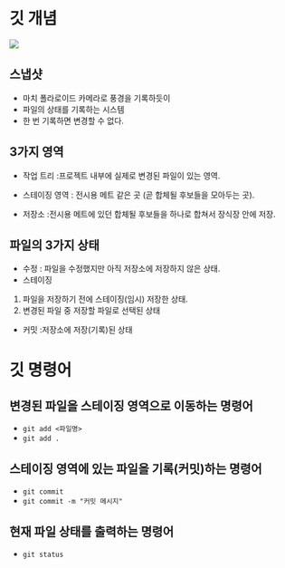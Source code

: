 # 깃 개념

![](https://encrypted-tbn0.gstatic.com/images?q=tbn:ANd9GcT2aRJR6dWUGsjhkUzKkGp-3787npBEJcJblg&s)


## 스냅샷
- 마치 폴라로이드 카메라로 풍경을 기록하듯이
- 파일의 상태를 기록하는 시스템
- 한 번 기록하면 변경할 수 없다.

## 3가지 영역
- 작업 트리 :프로젝트 내부에 실제로
            변경된 파일이 있는 영역.
- 스테이징 영역 : 전시용 메트 같은 곳
(곧 합체될 후보들을 모아두는 곳).

- 저장소 :전시용 메트에 있던 합체될 후보들을 하나로 합쳐서 장식장 안에 저장.

## 파일의 3가지 상태
- 수정 : 파일을 수정했지만 아직 저장소에 저장하지 않은 상태.
- 스테이징 
1. 파일을 저장하기 전에 스테이징(임시) 저장한 상태.
2. 변경된 파일 중 저장할 파일로 선택된 상태

- 커밋 :저장소에 저장(기록)된 상태

# 깃 명령어

## 변경된 파일을 스테이징 영역으로 이동하는 명령어
- `git add <파일명>`
- `git add .`

## 스테이징 영역에 있는 파일을 기록(커밋)하는 명령어

- `git commit`
- `git commit -m "커밋 메시지"`

## 현재 파일 상태를 출력하는 명령어
- `git status`
